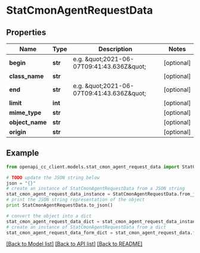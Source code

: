 # StatCmonAgentRequestData


## Properties
Name | Type | Description | Notes
------------ | ------------- | ------------- | -------------
**begin** | **str** | e.g. \&quot;2021-06-07T09:41:43.636Z\&quot; | [optional] 
**class_name** | **str** |  | [optional] 
**end** | **str** | e.g. \&quot;2021-06-07T09:41:43.636Z\&quot; | [optional] 
**limit** | **int** |  | [optional] 
**mime_type** | **str** |  | [optional] 
**object_name** | **str** |  | [optional] 
**origin** | **str** |  | [optional] 

## Example

```python
from openapi_cc_client.models.stat_cmon_agent_request_data import StatCmonAgentRequestData

# TODO update the JSON string below
json = "{}"
# create an instance of StatCmonAgentRequestData from a JSON string
stat_cmon_agent_request_data_instance = StatCmonAgentRequestData.from_json(json)
# print the JSON string representation of the object
print StatCmonAgentRequestData.to_json()

# convert the object into a dict
stat_cmon_agent_request_data_dict = stat_cmon_agent_request_data_instance.to_dict()
# create an instance of StatCmonAgentRequestData from a dict
stat_cmon_agent_request_data_form_dict = stat_cmon_agent_request_data.from_dict(stat_cmon_agent_request_data_dict)
```
[[Back to Model list]](../README.md#documentation-for-models) [[Back to API list]](../README.md#documentation-for-api-endpoints) [[Back to README]](../README.md)


